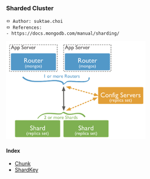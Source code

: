 ### Sharded Cluster

```
ㅁ Author: suktae.choi
ㅁ References:
- https://docs.mongodb.com/manual/sharding/
```

<img src="images/Screen%20Shot%202019-11-11%20at%2002.05.53.png" width="75%">

#### Index

- [Chunk](chunk)
- [ShardKey](shardkey)

